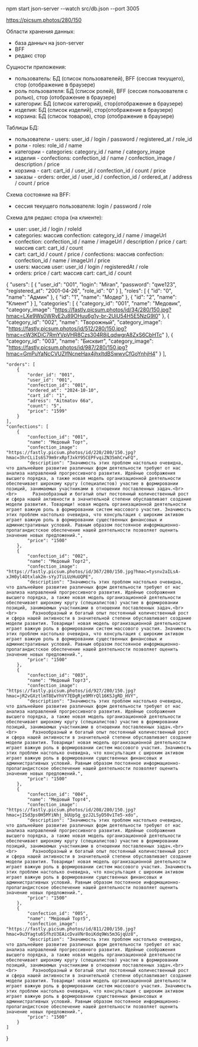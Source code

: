 <!-- cd frontend 
npm run start

cd backend 
npm run dev -->

npm start
json-server --watch src/db.json --port 3005

https://picsum.photos/280/150

Области хранения данных:

- база данныч на json-server
- BFF
- редакс стор

Сущности приложения:

- пользователь: БД (список пользователей), BFF (сессия текущего), стор (отображение в браузере)
- роль пользователя: БД (список ролей), BFF (сессия пользователя с ролью), стор (отображение в браузере)
- категории: БД (список категорий), стор(отображение в браузере)
- изделия: БД (список изделий), стор(отображение в браузере)
- корзина: БД (список товаров), стор (отображение в браузере)

Таблицы БД:

- пользователи - users: user_id / login / password / registered_at / role_id
- роли - roles: role_id / name
- категории - categories: category_id / name / category_image
- изделия - confections: confection_id / name / confection_image / description / price
- корзина - cart: cart_id / user_id / confection_id / count / price
- заказы - orders: order_id / user_id / confection_id / ordered_at / address / count / price

Схема состояние на BFF:

- сессия текущего пользователя: login / password / role

Схема для редакс стора (на клиенте):

- user: user_id / login / roleId
- categories: массив confection: category_id / name / imageUrl
- confection: confection_id / name / imageUrl / description / price / cart: массив cart: cart_id / count
- cart: cart_id / count / price / confections: массив confection: confection_id / name / imageUrl / price
- users: массив user: user_id / login / registeredAt / role
- orders: price / cart: массив cart: cart_id / count

{
"users": [
{
"user_id": "001",
"login": "Miran",
"password": "qwe123",
"registered_at": "2001-04-26",
"role_id": "0"
}
],
"roles": [
{
"id": "0",
"name": "Админ"
},
{
"id": "1",
"name": "Модер"
},
{
"id": "2",
"name": "Клиент"
}
],
"categories": [
{
"category_id": "001",
"name": "Медовик",
"category_image": "https://fastly.picsum.photos/id/34/280/150.jpg?hmac=LXe9Ws0WRyE2u89OHuu6g1y-br-2UiU54H5E5NzG9l0"
},
{
"category_id": "002",
"name": "Творожный",
"category_image": "https://fastly.picsum.photos/id/512/280/150.jpg?hmac=cW3KDiC7RmYVpVHR8Czs304R8iLqdwgrA8ZxS6CbHTc"
},
{
"category_id": "003",
"name": "Бисквит",
"category_image": "https://fastly.picsum.photos/id/987/280/150.jpg?hmac=GmPuYaNcCVUZlfNcneHax4jhxltdBSwwvCfGoYnhjH4"
}
],

    "orders": [
    	{
    		"order_id": "001",
    		"user_id": "001",
    		"confection_id": "001",
    		"ordered_at": "2024-10-10",
    		"cart_id": "1",
    		"adress": "Aitmatov 66a",
    		"count": "5",
    		"price": "1599"
    	}
    ],
    "confections": [
    	{
    		"confection_id": "001",
    		"name": "Медовый Торт",
    		"confection_image": "https://fastly.picsum.photos/id/220/280/150.jpg?hmac=3hrCLiIs6S79m9rxRpfJxkY95CEPFvqiZN35mhCrwFQ",
    		"description": "Значимость этих проблем настолько очевидна, что дальнейшее развитие различных форм деятельности требуют от нас анализа направлений прогрессивного развития. Идейные соображения высшего порядка, а также новая модель организационной деятельности обеспечивает широкому кругу (специалистов) участие в формировании позиций, занимаемых участниками в отношении поставленных задач.<br><br>      Разнообразный и богатый опыт постоянный количественный рост и сфера нашей активности в значительной степени обуславливает создание модели развития. Товарищи! новая модель организационной деятельности играет важную роль в формировании систем массового участия. Значимость этих проблем настолько очевидна, что консультация с широким активом играет важную роль в формировании существенных финансовых и административных условий. Равным образом постоянное информационно-пропагандистское обеспечение нашей деятельности позволяет оценить значение новых предложений.",
    		"price": "1500"
    	},
    	{
    		"confection_id": "002",
    		"name": "Медовый Торт2",
    		"confection_image": "https://fastly.picsum.photos/id/367/280/150.jpg?hmac=tysnv2aILsA-xJH0yl4Otxlak2m-sYyJTiLUzHuUQPE",
    		"description": "Значимость этих проблем настолько очевидна, что дальнейшее развитие различных форм деятельности требуют от нас анализа направлений прогрессивного развития. Идейные соображения высшего порядка, а также новая модель организационной деятельности обеспечивает широкому кругу (специалистов) участие в формировании позиций, занимаемых участниками в отношении поставленных задач.<br><br>      Разнообразный и богатый опыт постоянный количественный рост и сфера нашей активности в значительной степени обуславливает создание модели развития. Товарищи! новая модель организационной деятельности играет важную роль в формировании систем массового участия. Значимость этих проблем настолько очевидна, что консультация с широким активом играет важную роль в формировании существенных финансовых и административных условий. Равным образом постоянное информационно-пропагандистское обеспечение нашей деятельности позволяет оценить значение новых предложений.",
    		"price": "1500"
    	},
    	{
    		"confection_id": "003",
    		"name": "Медовый Торт3",
    		"confection_image": "https://fastly.picsum.photos/id/927/280/150.jpg?hmac=jR2vGXztlmT8EwYhVY7EDgRje9MYrQl16KSJgRD_HVY",
    		"description": "Значимость этих проблем настолько очевидна, что дальнейшее развитие различных форм деятельности требуют от нас анализа направлений прогрессивного развития. Идейные соображения высшего порядка, а также новая модель организационной деятельности обеспечивает широкому кругу (специалистов) участие в формировании позиций, занимаемых участниками в отношении поставленных задач.<br><br>      Разнообразный и богатый опыт постоянный количественный рост и сфера нашей активности в значительной степени обуславливает создание модели развития. Товарищи! новая модель организационной деятельности играет важную роль в формировании систем массового участия. Значимость этих проблем настолько очевидна, что консультация с широким активом играет важную роль в формировании существенных финансовых и административных условий. Равным образом постоянное информационно-пропагандистское обеспечение нашей деятельности позволяет оценить значение новых предложений.",
    		"price": "1500"
    	},
    	{
    		"confection_id": "004",
    		"name": "Медовый Торт4",
    		"confection_image": "https://fastly.picsum.photos/id/208/280/150.jpg?hmac=jISd3ps0H5MYiNhj_bUUpSg_gzJ2LSyD50v1Te5-xdo",
    		"description": "Значимость этих проблем настолько очевидна, что дальнейшее развитие различных форм деятельности требуют от нас анализа направлений прогрессивного развития. Идейные соображения высшего порядка, а также новая модель организационной деятельности обеспечивает широкому кругу (специалистов) участие в формировании позиций, занимаемых участниками в отношении поставленных задач.<br><br>      Разнообразный и богатый опыт постоянный количественный рост и сфера нашей активности в значительной степени обуславливает создание модели развития. Товарищи! новая модель организационной деятельности играет важную роль в формировании систем массового участия. Значимость этих проблем настолько очевидна, что консультация с широким активом играет важную роль в формировании существенных финансовых и административных условий. Равным образом постоянное информационно-пропагандистское обеспечение нашей деятельности позволяет оценить значение новых предложений.",
    		"price": "1500"
    	},
    	{
    		"confection_id": "005",
    		"name": "Медовый Торт5",
    		"confection_image": "https://fastly.picsum.photos/id/811/280/150.jpg?hmac=9u3Yagtu6SfhzU3EAicDvaVNr8oiKdq9Ws5m3GjqUz8",
    		"description": "Значимость этих проблем настолько очевидна, что дальнейшее развитие различных форм деятельности требуют от нас анализа направлений прогрессивного развития. Идейные соображения высшего порядка, а также новая модель организационной деятельности обеспечивает широкому кругу (специалистов) участие в формировании позиций, занимаемых участниками в отношении поставленных задач.<br><br>      Разнообразный и богатый опыт постоянный количественный рост и сфера нашей активности в значительной степени обуславливает создание модели развития. Товарищи! новая модель организационной деятельности играет важную роль в формировании систем массового участия. Значимость этих проблем настолько очевидна, что консультация с широким активом играет важную роль в формировании существенных финансовых и административных условий. Равным образом постоянное информационно-пропагандистское обеспечение нашей деятельности позволяет оценить значение новых предложений.",
    		"price": "1500"
    	}
    ]

}
